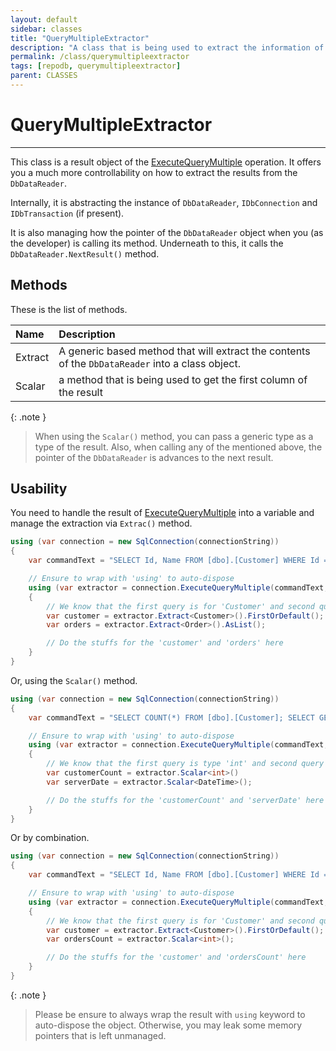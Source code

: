 ```yaml
---
layout: default
sidebar: classes
title: "QueryMultipleExtractor"
description: "A class that is being used to extract the information of the multiple resultsets returned by the ExecuteQueryMultiple operation."
permalink: /class/querymultipleextractor
tags: [repodb, querymultipleextractor]
parent: CLASSES
---
```


# QueryMultipleExtractor

---

This class is a result object of the [ExecuteQueryMultiple](/operation/executequerymultiple) operation. It offers you a much more controllability on how to extract the results from the `DbDataReader`.

Internally, it is abstracting the instance of `DbDataReader`, `IDbConnection` and `IDbTransaction` (if present).

It is also managing how the pointer of the `DbDataReader` object when you (as the developer) is calling its method. Underneath to this, it calls the `DbDataReader.NextResult()` method.

## Methods

These is the list of methods.

| Name | Description |
|:-----|:------------|
| Extract | A generic based method that will extract the contents of the `DbDataReader` into a class object. |
| Scalar | a method that is being used to get the first column of the result |

{: .note }
> When using the `Scalar()` method, you can pass a generic type as a type of the result. Also, when calling any of the mentioned above, the pointer of the `DbDataReader` is advances to the next result.

## Usability

You need to handle the result of [ExecuteQueryMultiple](/operation/executequerymultiple) into a variable and manage the extraction via `Extrac()` method.

```csharp
using (var connection = new SqlConnection(connectionString))
{
    var commandText = "SELECT Id, Name FROM [dbo].[Customer] WHERE Id = @CustomerId; SELECT * FROM [dbo].[Order] WHERE CustomerId = @CustomerId;";

    // Ensure to wrap with 'using' to auto-dispose
    using (var extractor = connection.ExecuteQueryMultiple(commandText, new { CustomerId = 10045 }))
    {
        // We know that the first query is for 'Customer' and second query is for 'Order'
        var customer = extractor.Extract<Customer>().FirstOrDefault();
        var orders = extractor.Extract<Order>().AsList();

        // Do the stuffs for the 'customer' and 'orders' here
    }
}
```

Or, using the `Scalar()` method.


```csharp
using (var connection = new SqlConnection(connectionString))
{
    var commandText = "SELECT COUNT(*) FROM [dbo].[Customer]; SELECT GETUTCDATE();";

    // Ensure to wrap with 'using' to auto-dispose
    using (var extractor = connection.ExecuteQueryMultiple(commandText, new { CustomerId = 10045 }))
    {
        // We know that the first query is type 'int' and second query is type 'DateTime'
        var customerCount = extractor.Scalar<int>()
        var serverDate = extractor.Scalar<DateTime>();

        // Do the stuffs for the 'customerCount' and 'serverDate' here
    }
}
```

Or by combination.


```csharp
using (var connection = new SqlConnection(connectionString))
{
    var commandText = "SELECT Id, Name FROM [dbo].[Customer] WHERE Id = @CustomerId; SELECT COUNT(*) FROM [dbo].[Order] WHERE CustomerId = @CustomerId;";

    // Ensure to wrap with 'using' to auto-dispose
    using (var extractor = connection.ExecuteQueryMultiple(commandText, new { CustomerId = 10045 }))
    {
        // We know that the first query is for 'Customer' and second query is type 'int'
        var customer = extractor.Extract<Customer>().FirstOrDefault();
        var ordersCount = extractor.Scalar<int>();

        // Do the stuffs for the 'customer' and 'ordersCount' here
    }
}
```

{: .note }
> Please be ensure to always wrap the result with `using` keyword to auto-dispose the object. Otherwise, you may leak some memory pointers that is left unmanaged.